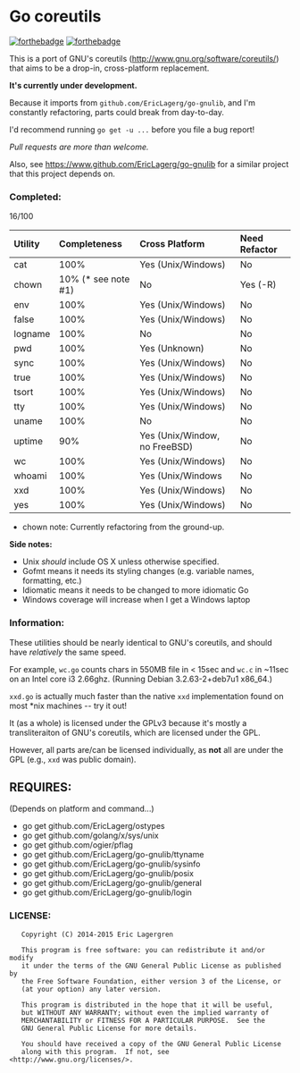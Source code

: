 # Go coreutils

[![forthebadge](http://forthebadge.com/images/badges/made-with-crayons.svg)](http://forthebadge.com)
[![forthebadge](http://forthebadge.com/images/badges/as-seen-on-tv.svg)](http://forthebadge.com)

This is a port of GNU's coreutils (http://www.gnu.org/software/coreutils/)
that aims to be a drop-in, cross-platform replacement.

**It's currently under development.**

Because it imports from `github.com/EricLagerg/go-gnulib`, and I'm constantly
refactoring, parts could break from day-to-day.

I'd recommend running `go get -u ...` before you file a bug report!

*Pull requests are more than welcome.*

Also, see https://www.github.com/EricLagerg/go-gnulib for a similar project that this project depends on.

### Completed:

16/100

| Utility | Completeness   | Cross Platform      | Need Refactor|
|:--------|:---------------|:--------------------|:-------------|
| cat     | 100%           | Yes (Unix/Windows)  | No           |
| chown   | 10% (* see note #1) | No             | Yes (-R)     |
| env     | 100%           | Yes (Unix/Windows)  | No           |
| false   | 100%           | Yes (Unix/Windows)  | No           |
| logname | 100%           | No                  | No           |
| pwd     | 100%           | Yes (Unknown)       | No           |
| sync    | 100%           | Yes (Unix/Windows)  | No           |
| true    | 100%           | Yes (Unix/Windows)  | No           |
| tsort   | 100%           | Yes (Unix/Windows)  | No           |
| tty     | 100%           | Yes (Unix/Windows)  | No           |
| uname   | 100%           | No                  | No           |
| uptime  | 90%            | Yes (Unix/Window, no FreeBSD)   | No           |
| wc      | 100%           | Yes (Unix/Windows)  | No           |
| whoami  | 100%           | Yes (Unix/Windows   | No           |
| xxd     | 100%           | Yes (Unix/Windows)  | No           |
| yes     | 100%           | Yes (Unix/Windows)  | No           |

* chown note: Currently refactoring from the ground-up.

**Side notes:**
- Unix *should* include OS X unless otherwise specified.
- Gofmt means it needs its styling changes (e.g. variable names, formatting, etc.)
- Idiomatic means it needs to be changed to more idiomatic Go
- Windows coverage will increase when I get a Windows laptop

### Information:

These utilities should be nearly identical to GNU's coreutils, and should have
*relatively* the same speed.

For example, `wc.go` counts chars in 550MB file in < 15sec and `wc.c` in ~11sec
on an Intel core i3 2.66ghz. (Running Debian 3.2.63-2+deb7u1 x86_64.)

`xxd.go` is actually much faster than the native `xxd` implementation found
on most *nix machines -- try it out!

It (as a whole) is licensed under the GPLv3 because it's mostly a
transliteraiton of GNU's coreutils, which are licensed under the GPL.

However, all parts are/can be licensed individually, as **not** all are under
the GPL (e.g., `xxd` was public domain).

## REQUIRES:

(Depends on platform and command...)
- go get github.com/EricLagerg/ostypes
- go get github.com/golang/x/sys/unix
- go get github.com/ogier/pflag
- go get github.com/EricLagerg/go-gnulib/ttyname
- go get github.com/EricLagerg/go-gnulib/sysinfo
- go get github.com/EricLagerg/go-gnulib/posix
- go get github.com/EricLagerg/go-gnulib/general
- go get github.com/EricLagerg/go-gnulib/login

### LICENSE:

```
   Copyright (C) 2014-2015 Eric Lagergren

   This program is free software: you can redistribute it and/or modify
   it under the terms of the GNU General Public License as published by
   the Free Software Foundation, either version 3 of the License, or
   (at your option) any later version.

   This program is distributed in the hope that it will be useful,
   but WITHOUT ANY WARRANTY; without even the implied warranty of
   MERCHANTABILITY or FITNESS FOR A PARTICULAR PURPOSE.  See the
   GNU General Public License for more details.

   You should have received a copy of the GNU General Public License
   along with this program.  If not, see <http://www.gnu.org/licenses/>.
```

